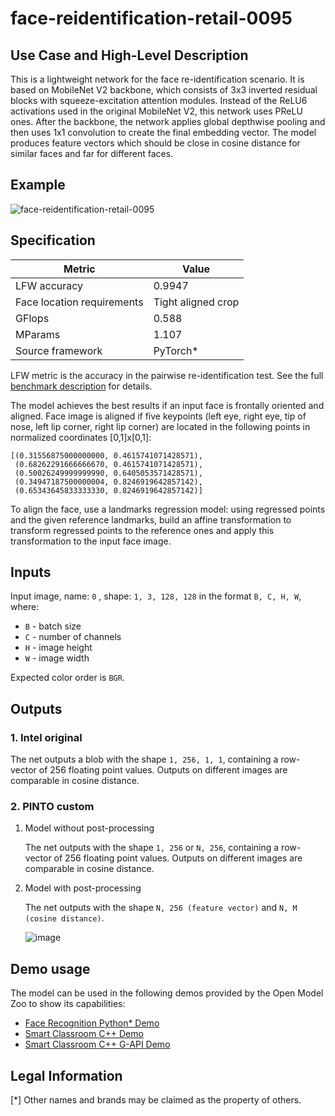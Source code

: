 # face-reidentification-retail-0095

## Use Case and High-Level Description

This is a lightweight network for the face re-identification scenario. It is based on MobileNet V2 backbone, which consists of 3x3 inverted residual blocks with squeeze-excitation attention modules. Instead of the ReLU6 activations used in the original MobileNet V2, this network uses PReLU ones. After the backbone, the network applies global depthwise pooling and then uses 1x1 convolution to create the final embedding vector. The model produces feature vectors which should be close in cosine distance for similar faces and far for different faces.

## Example

![face-reidentification-retail-0095](https://github.com/PINTO0309/PINTO_model_zoo/assets/33194443/4efdc70a-503b-43e3-b18b-b918981ef781)

## Specification

| Metric                          | Value                                     |
|---------------------------------|-------------------------------------------|
| LFW accuracy                    | 0.9947                                    |
| Face location requirements      | Tight aligned crop                        |
| GFlops                          | 0.588                                     |
| MParams                         | 1.107                                     |
| Source framework                | PyTorch\*                                  |

LFW metric is the accuracy in the pairwise re-identification test. See the full [benchmark description](http://vis-www.cs.umass.edu/lfw/) for details.

The model achieves the best results if an input face is frontally oriented and aligned. Face image is aligned if five keypoints (left eye, right eye, tip of nose, left lip corner, right lip corner) are located in the following points in normalized coordinates [0,1]x[0,1]:

```
[(0.31556875000000000, 0.4615741071428571),
 (0.68262291666666670, 0.4615741071428571),
 (0.50026249999999990, 0.6405053571428571),
 (0.34947187500000004, 0.8246919642857142),
 (0.65343645833333330, 0.8246919642857142)]
```

To align the face, use a landmarks regression model: using regressed points and the given reference landmarks, build an affine transformation to transform regressed points to the reference ones and apply this transformation to the input face image.

## Inputs

Input image, name: `0` , shape: `1, 3, 128, 128` in the format `B, C, H, W`, where:

- `B` - batch size
- `C` - number of channels
- `H` - image height
- `W` - image width

Expected color order is `BGR`.

## Outputs
### 1. Intel original
The net outputs a blob with the shape `1, 256, 1, 1`, containing a row-vector of 256 floating point values. Outputs on different images are comparable in cosine distance.
### 2. PINTO custom
1. Model without post-processing

    The net outputs with the shape `1, 256` or `N, 256`, containing a row-vector of 256 floating point values. Outputs on different images are comparable in cosine distance.

2. Model with post-processing

    The net outputs with the shape `N, 256 (feature vector)` and `N, M (cosine distance)`.

    ![image](https://github.com/PINTO0309/PINTO_model_zoo/assets/33194443/7949432d-95ae-46d1-83be-88266b945716)


## Demo usage

The model can be used in the following demos provided by the Open Model Zoo to show its capabilities:

* [Face Recognition Python\* Demo](../../../demos/face_recognition_demo/python/README.md)
* [Smart Classroom C++ Demo](../../../demos/smart_classroom_demo/cpp/README.md)
* [Smart Classroom C++ G-API Demo](../../../demos/smart_classroom_demo/cpp_gapi/README.md)

## Legal Information
[*] Other names and brands may be claimed as the property of others.
